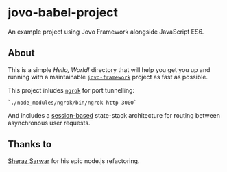# jovo-babel-project
An example project using Jovo Framework alongside JavaScript ES6.

## About
This is a simple _Hello, World!_ directory that will help you get you up and running with a maintainable [`jovo-framework`](https://www.npmjs.com/package/jovo-framework) project as fast as possible.

This project inludes [`ngrok`](https://ngrok.com/) for port tunnelling:
````
`./node_modules/ngrok/bin/ngrok http 3000`
````

And includes a [session-based](https://www.jovo.tech/framework/docs/data#session-attributes) state-stack architecture for routing between asynchronous user requests.

## Thanks to
[Sheraz Sarwar](https://github.com/sheraz-sarwar) for his epic node.js refactoring.
